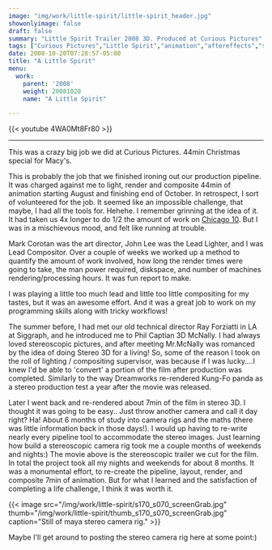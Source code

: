 ```yaml
---
image: "img/work/little-spirit/little-spirit_header.jpg"
showonlyimage: false
draft: false
summary: "Little Spirit Trailer 2008 3D. Produced at Curious Pictures"
tags: ["Curious Pictures","Little Spirit","animation","aftereffects","stereo","3D","film"]
date: 2008-10-20T07:28:57-05:00
title: "A Little Spirit"
menu:
  work:
    parent: '2008'
    weight: 20081020
    name: "A Little Spirit"

---
```


{{< youtube 4WA0Mt8Fr80 >}}

---


This was a crazy big job we did at Curious Pictures. 44min Christmas special for Macy's.

This is probably the job that we finished ironing out our production pipeline. It was charged against me to light, render and composite 44min of animation starting August and finishing end of October. In retrospect, I sort of volunteered for the job. It seemed like an impossible challenge, that maybe, I had all the tools for. Hehehe. I remember grinning at the idea of it. It had taken us 4x longer to do 1/2 the amount of work on <a href="/work/chicago10/">Chicago 10</a>. But I was in a mischievous mood, and felt like running at trouble.

Mark Corotan was the art director, John Lee was the Lead Lighter, and I was Lead Compositor. Over a couple of weeks we worked up a method to quantify the amount of work involved, how long the render times were going to take, the man power required, diskspace, and number of machines rendering/processing hours. It was fun report to make.

I was playing a little too much lead and little too little compositing for my tastes, but it was an awesome effort. And it was a great job to work on my programming skills along with tricky workflows!

The summer before, I had met our old technical director Ray Forziatti in LA at Siggraph, and he introduced me to Phil Captian 3D McNally. I had always loved stereoscopic pictures, and after meeting Mr.McNally was romanced by the idea of doing Stereo 3D for a living! So, some of the reason I took on the roll of lighting / compositing supervisor, was because if I was lucky....I knew I'd be able to 'convert' a portion of the film after production was completed. Similarly to the way Dreamworks re-rendered Kung-Fo panda as a stereo production test a year after the movie was released.

Later I went back and re-rendered about 7min of the film in stereo 3D. I thought it was going to be easy.. Just throw another camera and call it day right? Ha! About 6 months of study into camera rigs and the maths (there was little information back in those days!). I would up having to re-write nearly every pipeline tool to accommodate the stereo images. Just learning how build a stereoscopic camera rig took me a couple months of weekends and nights:) The movie above is the stereoscopic trailer we cut for the film. In total the project took all my nights and weekends for about 8 months. It was a monumental effort, to re-create the pipeline, layout, render, and composite 7min of animation. But for what I learned and the satisfaction of completing a life challenge, I think it was worth it.


{{< image src="/img/work/little-spirit/s170_s070_screenGrab.jpg" thumb="/img/work/little-spirit/thumb_s170_s070_screenGrab.jpg" caption="Still of maya stereo camera rig." >}}

Maybe I'll get around to posting the stereo camera rig here at some point:)
